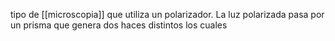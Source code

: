 tipo de [[microscopia]] que utiliza un polarizador. 
  La luz polarizada pasa por un prisma que genera dos haces distintos los cuales 